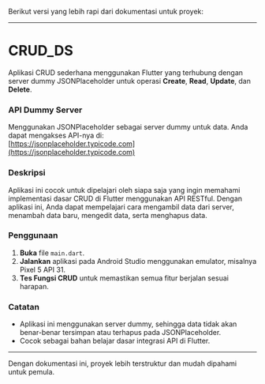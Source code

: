 Berikut versi yang lebih rapi dari dokumentasi untuk proyek:

---

# CRUD_DS

Aplikasi CRUD sederhana menggunakan Flutter yang terhubung dengan server dummy JSONPlaceholder untuk operasi **Create**, **Read**, **Update**, dan **Delete**.

### API Dummy Server
Menggunakan JSONPlaceholder sebagai server dummy untuk data. Anda dapat mengakses API-nya di:  
[https://jsonplaceholder.typicode.com](https://jsonplaceholder.typicode.com)

### Deskripsi
Aplikasi ini cocok untuk dipelajari oleh siapa saja yang ingin memahami implementasi dasar CRUD di Flutter menggunakan API RESTful. Dengan aplikasi ini, Anda dapat mempelajari cara mengambil data dari server, menambah data baru, mengedit data, serta menghapus data.

### Penggunaan
1. **Buka** file `main.dart`.
2. **Jalankan** aplikasi pada Android Studio menggunakan emulator, misalnya Pixel 5 API 31.
3. **Tes Fungsi CRUD** untuk memastikan semua fitur berjalan sesuai harapan.

### Catatan
- Aplikasi ini menggunakan server dummy, sehingga data tidak akan benar-benar tersimpan atau terhapus pada JSONPlaceholder.
- Cocok sebagai bahan belajar dasar integrasi API di Flutter.

--- 

Dengan dokumentasi ini, proyek lebih terstruktur dan mudah dipahami untuk pemula.

